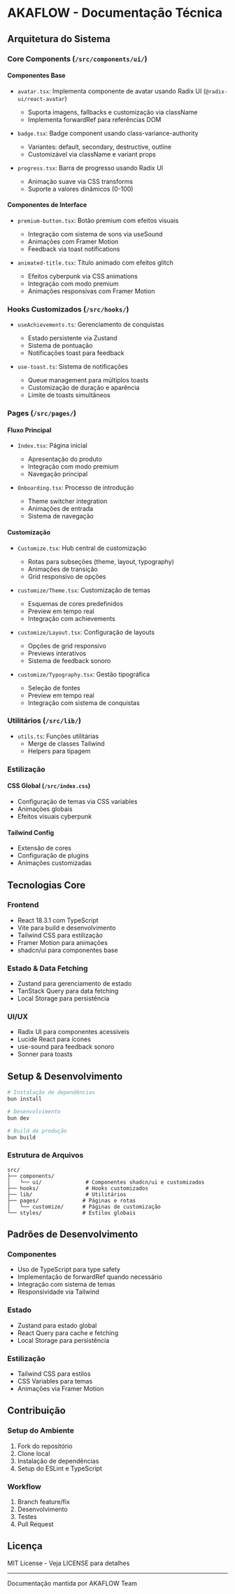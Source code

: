 # AKAFLOW - Documentação Técnica

## Arquitetura do Sistema

### Core Components (`/src/components/ui/`)

#### Componentes Base
- `avatar.tsx`: Implementa componente de avatar usando Radix UI (`@radix-ui/react-avatar`)
  - Suporta imagens, fallbacks e customização via className
  - Implementa forwardRef para referências DOM

- `badge.tsx`: Badge component usando class-variance-authority
  - Variantes: default, secondary, destructive, outline
  - Customizável via className e variant props

- `progress.tsx`: Barra de progresso usando Radix UI
  - Animação suave via CSS transforms
  - Suporte a valores dinâmicos (0-100)

#### Componentes de Interface
- `premium-button.tsx`: Botão premium com efeitos visuais
  - Integração com sistema de sons via useSound
  - Animações com Framer Motion
  - Feedback via toast notifications

- `animated-title.tsx`: Título animado com efeitos glitch
  - Efeitos cyberpunk via CSS animations
  - Integração com modo premium
  - Animações responsivas com Framer Motion

### Hooks Customizados (`/src/hooks/`)

- `useAchievements.ts`: Gerenciamento de conquistas
  - Estado persistente via Zustand
  - Sistema de pontuação
  - Notificações toast para feedback

- `use-toast.ts`: Sistema de notificações
  - Queue management para múltiplos toasts
  - Customização de duração e aparência
  - Limite de toasts simultâneos

### Pages (`/src/pages/`)

#### Fluxo Principal
- `Index.tsx`: Página inicial
  - Apresentação do produto
  - Integração com modo premium
  - Navegação principal

- `Onboarding.tsx`: Processo de introdução
  - Theme switcher integration
  - Animações de entrada
  - Sistema de navegação

#### Customização
- `Customize.tsx`: Hub central de customização
  - Rotas para subseções (theme, layout, typography)
  - Animações de transição
  - Grid responsivo de opções

- `customize/Theme.tsx`: Customização de temas
  - Esquemas de cores predefinidos
  - Preview em tempo real
  - Integração com achievements

- `customize/Layout.tsx`: Configuração de layouts
  - Opções de grid responsivo
  - Previews interativos
  - Sistema de feedback sonoro

- `customize/Typography.tsx`: Gestão tipográfica
  - Seleção de fontes
  - Preview em tempo real
  - Integração com sistema de conquistas

### Utilitários (`/src/lib/`)

- `utils.ts`: Funções utilitárias
  - Merge de classes Tailwind
  - Helpers para tipagem

### Estilização

#### CSS Global (`/src/index.css`)
- Configuração de temas via CSS variables
- Animações globais
- Efeitos visuais cyberpunk

#### Tailwind Config
- Extensão de cores
- Configuração de plugins
- Animações customizadas

## Tecnologias Core

### Frontend
- React 18.3.1 com TypeScript
- Vite para build e desenvolvimento
- Tailwind CSS para estilização
- Framer Motion para animações
- shadcn/ui para componentes base

### Estado & Data Fetching
- Zustand para gerenciamento de estado
- TanStack Query para data fetching
- Local Storage para persistência

### UI/UX
- Radix UI para componentes acessíveis
- Lucide React para ícones
- use-sound para feedback sonoro
- Sonner para toasts

## Setup & Desenvolvimento

```bash
# Instalação de dependências
bun install

# Desenvolvimento
bun dev

# Build de produção
bun build
```

### Estrutura de Arquivos
```
src/
├── components/
│   └── ui/              # Componentes shadcn/ui e customizados
├── hooks/               # Hooks customizados
├── lib/                 # Utilitários
├── pages/              # Páginas e rotas
│   └── customize/      # Páginas de customização
└── styles/             # Estilos globais
```

## Padrões de Desenvolvimento

### Componentes
- Uso de TypeScript para type safety
- Implementação de forwardRef quando necessário
- Integração com sistema de temas
- Responsividade via Tailwind

### Estado
- Zustand para estado global
- React Query para cache e fetching
- Local Storage para persistência

### Estilização
- Tailwind CSS para estilos
- CSS Variables para temas
- Animações via Framer Motion

## Contribuição

### Setup do Ambiente
1. Fork do repositório
2. Clone local
3. Instalação de dependências
4. Setup do ESLint e TypeScript

### Workflow
1. Branch feature/fix
2. Desenvolvimento
3. Testes
4. Pull Request

## Licença
MIT License - Veja LICENSE para detalhes

---
Documentação mantida por AKAFLOW Team